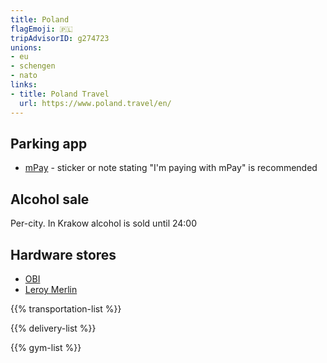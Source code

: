 ```yaml
---
title: Poland
flagEmoji: 🇵🇱
tripAdvisorID: g274723
unions:
- eu
- schengen
- nato
links:
- title: Poland Travel
  url: https://www.poland.travel/en/
---
```


## Parking app
- [mPay](https://www.mpay.pl) - sticker or note stating "I'm paying with mPay" is recommended

## Alcohol sale
Per-city. In Krakow alcohol is sold until 24:00

## Hardware stores
- [OBI](https://www.obi.pl/)
- [Leroy Merlin](https://www.leroymerlin.pl/sklepy.html)

{{% transportation-list %}}

{{% delivery-list %}}

{{% gym-list %}}
